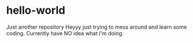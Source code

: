 # hello-world
Just another repository
Heyyy just trying to mess around and learn some coding. Currently have NO idea what I'm doing.
